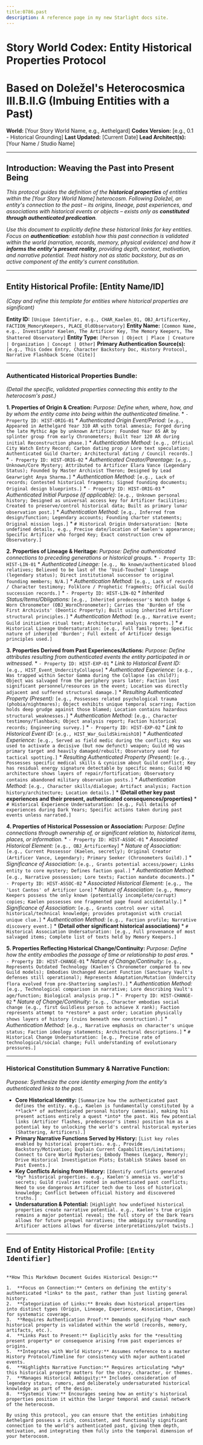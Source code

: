 ```yaml
---
title:0786.past
description: A reference page in my new Starlight docs site.
---
```


# Story World Codex: Entity Historical Properties Protocol
# Based on Doležel's Heterocosmica III.B.II.G (Imbuing Entities with a Past)

**World:** [Your Story World Name, e.g., Aethelgard]
**Codex Version:** [e.g., 0.1 - Historical Grounding]
**Last Updated:** [Current Date]
**Lead Architect(s):** [Your Name / Studio Name]

---

## Introduction: Weaving the Past into Present Being

*This protocol guides the definition of the **historical properties** of entities within the [Your Story World Name] heterocosm. Following Doležel, an entity's connection to the past – its origins, lineage, past experiences, and associations with historical events or objects – exists only as **constituted through authenticated predication**.*

*Use this document to explicitly define these historical links for key entities. Focus on **authentication**: establish *how* this past connection is validated within the world (narration, records, memory, physical evidence) and how it **informs the entity's present reality**, providing depth, context, motivation, and narrative potential. Treat history not as static backstory, but as an active component of the entity's current constitution.*

---

## Entity Historical Profile: [Entity Name/ID]

*(Copy and refine this template for entities where historical properties are significant)*

**Entity ID:** `[Unique Identifier, e.g., CHAR_Kaelen_01, OBJ_ArtificerKey, FACTION_MemoryKeepers, PLACE_OldObservatory]`
**Entity Name:** `[Common Name, e.g., Investigator Kaelen, The Artificer Key, The Memory Keepers, The Shattered Observatory]`
**Entity Type:** `[Person | Object | Place | Creature | Organization | Concept | Other]`
**Primary Authentication Source(s):** `[e.g., This Codex Entry, Character Backstory Doc, History Protocol, Narrative Flashback Scene (Cite)]`

---

### Authenticated Historical Properties Bundle:

*(Detail the specific, validated properties connecting this entity to the heterocosm's past.)*

**1. Properties of Origin & Creation:**
   *Purpose: Define *when, where, how,* and *by whom* the entity came into being within the authenticated timeline.*
    *   `- Property ID: HIST-ORIG-01`
        *   *Authenticated Origin Event/Period:* `[e.g., Appeared in Aethelgard Year 310 AR with total amnesia; Forged during the late Mythic Age by unknown Artificer; Founded Year 65 AR by splinter group from early Chronometers; Built Year 120 AR during initial Reconstruction phase.]`
        *   *Authentication Method:* `[e.g., Official City Watch Entry Record; Carbon dating prop / Lore text speculation; Authenticated Guild Charter; Architectural dating / Council records.]`
    *   `- Property ID: HIST-ORIG-02`
        *   *Authenticated Creator/Parentage:* `[e.g., Unknown/Core Mystery; Attributed to Artificer Elara Vance (Legendary Status); Founded by Master Archivist Theron; Designed by Lead Gearwright Anya Sharma.]`
        *   *Authentication Method:* `[e.g., Lack of records; Contested historical fragments; Signed founding documents; Original design blueprints.]`
    *   `- Property ID: HIST-ORIG-03`
        *   *Authenticated Initial Purpose (if applicable):* `[e.g., Unknown personal history; Designed as universal access key for Artificer facilities; Created to preserve/control historical data; Built as primary lunar observation post.]`
        *   *Authentication Method:* `[e.g., Inferred from design/function; Legendary accounts; Founding charter statements; Original mission logs.]`
    *   `# Historical Origin Undersaturation: [Note undefined details, e.g., Precise date/location of Kaelen's appearance; Specific Artificer who forged Key; Exact construction crew of Observatory.]`

**2. Properties of Lineage & Heritage:**
   *Purpose: Define authenticated connections to preceding generations or historical groups.*
    *   `- Property ID: HIST-LIN-01`
        *   *Authenticated Lineage:* `[e.g., No known/authenticated blood relatives; Believed to be last of the 'Void-Touched' lineage (legendary status); Direct institutional successor to original founding members; N/A.]`
        *   *Authentication Method:* `[e.g., Lack of records / Character testimony; Folklore / Prophetic fragments; Official Guild succession records.]`
    *   `- Property ID: HIST-LIN-02`
        *   *Inherited Status/Items/Obligations:* `[e.g., Inherited predecessor's Watch badge & Worn Chronometer (OBJ_WornChronometer); Carries the 'Burden of the First Archivists' (Deontic Property); Built using inherited Artificer structural principles.]`
        *   *Authentication Method:* `[e.g., Narrative event; Guild initiation ritual text; Architectural analysis reports.]`
    *   `# Historical Lineage Undersaturation: [e.g., Full family tree; Specific nature of inherited 'Burden'; Full extent of Artificer design principles used.]`

**3. Properties Derived from Past Experiences/Actions:**
   *Purpose: Define attributes resulting from authenticated events the entity participated in or witnessed.*
    *   `- Property ID: HIST-EXP-01`
        *   *Link to Historical Event ID:* `[e.g., HIST_Event_UndercityCollapse]`
        *   *Authenticated Experience:* `[e.g., Was trapped within Sector Gamma during the Collapse (as child?); Object was salvaged from the periphery years later; Faction lost significant personnel/resources in the event; Location was directly adjacent and suffered structural damage.]`
        *   *Resulting Authenticated Property (Present):* `[e.g., Possesses related psychological trauma (phobia/nightmares); Object exhibits unique temporal scarring; Faction holds deep grudge against those blamed; Location contains hazardous structural weaknesses.]`
        *   *Authentication Method:* `[e.g., Character testimony/flashback; Object analysis report; Faction historical records; Engineering survey.]`
    *   `- Property ID: HIST-EXP-02`
        *   *Link to Historical Event ID:* `[e.g., HIST_War_GuildSkirmish10]`
        *   *Authenticated Experience:* `[e.g., Served as field medic during the conflict; Key was used to activate a decisive (but now defunct) weapon; Guild HQ was primary target and heavily damaged/rebuilt; Observatory used for tactical spotting.]`
        *   *Resulting Authenticated Property (Present):* `[e.g., Possesses specific medical skills & cynicism about Guild conflict; Key has residual energy signature detectable by specific means; Guild HQ architecture shows layers of repair/fortification; Observatory contains abandoned military observation posts.]`
        *   *Authentication Method:* `[e.g., Character skills/dialogue; Artifact analysis; Faction history/architecture; Location details.]`
    *   **(Detail other key past experiences and their present, authenticated consequences/properties)**
    *   `# Historical Experience Undersaturation: [e.g., Full details of experiences during Dark Years; Specific actions taken during past events unless narrated.]`

**4. Properties of Historical Possession or Association:**
   *Purpose: Define connections through ownership of, or significant relation to, historical items, places, or information.*
    *   `- Property ID: HIST-ASSOC-01`
        *   *Associated Historical Element:* `[e.g., OBJ_ArtificerKey]`
        *   *Nature of Association:* `[e.g., Current Possessor (Kaelen, secretly); Original Creator (Artificer Vance, Legendary); Primary Seeker (Chronometers Guild).]`
        *   *Significance of Association:* `[e.g., Grants potential access/power; Links entity to core mystery; Defines faction goal.]`
        *   *Authentication Method:* `[e.g., Narrative possession; Lore texts; Faction mandate documents.]`
    *   `- Property ID: HIST-ASSOC-02`
        *   *Associated Historical Element:* `[e.g., The 'Lost Cantos' of Artificer Lore]`
        *   *Nature of Association:* `[e.g., Memory Keepers possess the only known (potentially incomplete/corrupt) copies; Kaelen possesses one fragmented page found accidentally.]`
        *   *Significance of Association:* `[e.g., Grants control over vital historical/technical knowledge; provides protagonist with crucial unique clue.]`
        *   *Authentication Method:* `[e.g., Faction profile; Narrative discovery event.]`
    *   **(Detail other significant historical associations)**
    *   `# Historical Association Undersaturation: [e.g., Full provenance of most salvaged items; Complete list of texts held by Memory Keepers.]`

**5. Properties Reflecting Historical Change/Continuity:**
   *Purpose: Define how the entity embodies the passage of time or relationship to past eras.*
    *   `- Property ID: HIST-CHANGE-01`
        *   *Nature of Change/Continuity:* `[e.g., Represents Outdated Technology (Kaelen's Chronometer compared to new Guild models); Embodies Unchanged Ancient Function (Sanctuary Vault's defenses still operational); Represents Adaptation/Mutation (Undercity flora evolved from pre-Shattering samples?).]`
        *   *Authentication Method:* `[e.g., Technological comparison in narrative; Lore describing Vault's age/function; Biological analysis prop.]`
    *   `- Property ID: HIST-CHANGE-02`
        *   *Nature of Change/Continuity:* `[e.g., Character embodies social change (e.g., first Guildless person to achieve X rank); Faction represents attempt to *restore* a past order; Location physically shows layers of history (ruins beneath new construction).]`
        *   *Authentication Method:* `[e.g., Narrative emphasis on character's unique status; Faction ideology statements; Architectural descriptions.]`
    *   `# Historical Change Undersaturation: [e.g., Precise rate of technological/social change; Full understanding of evolutionary pressures.]`

---

### Historical Constitution Summary & Narrative Function:

*Purpose: Synthesize the core identity emerging from the entity's authenticated links to the past.*

*   **Core Historical Identity:** `[Summarize how the authenticated past defines the entity. e.g., Kaelen is fundamentally constituted by a **lack** of authenticated personal history (amnesia), making his present actions entirely a quest *into* the past. His few potential links (Artificer flashes, predecessor's items) position him as a potential key to unlocking the world's central historical mysteries (Shattering, Artificers).]`
*   **Primary Narrative Functions Served by History:** `[List key roles enabled by historical properties. e.g., Provide Backstory/Motivation; Explain Current Capabilities/Limitations; Connect to Core World Mysteries; Embody Themes (Legacy, Memory); Drive Historical Investigation Plots; Establish Stakes based on Past Events.]`
*   **Key Conflicts Arising from History:** `[Identify conflicts generated *by* historical properties. e.g., Kaelen's amnesia vs. world's secrets; Guild rivalries rooted in authenticated past conflicts; Need to use dangerous Artificer tech due to loss of historical knowledge; Conflict between official history and discovered truths.]`
*   **Undersaturation & Potential:** `[Highlight how undefined historical properties create narrative potential. e.g., Kaelen's true origin remains a major potential reveal; the full story of the Dark Years allows for future prequel narratives; the ambiguity surrounding Artificer actions allows for diverse interpretations/plot twists.]`

---
**End of Entity Historical Profile: `[Entity Identifier]`**
---
```

**How This Markdown Document Guides Historical Design:**

1.  **Focus on Connection:** Centers on defining the entity's authenticated *links* to the past, rather than just listing general history.
2.  **Categorization of Links:** Breaks down historical properties into distinct types (Origin, Lineage, Experience, Association, Change) for systematic coverage.
3.  **Requires Authentication Proof:** Demands specifying *how* each historical property is validated within the world (records, memory, artifacts, etc.).
4.  **Links Past to Present:** Explicitly asks for the *resulting present property* or consequence arising from past experiences or origins.
5.  **Integrates with World History:** Assumes reference to a master History Protocol/Timeline for consistency with major authenticated events.
6.  **Highlights Narrative Function:** Requires articulating *why* this historical property matters for the story, character, or themes.
7.  **Manages Historical Ambiguity:** Includes consideration of legendary status, rumors, and deliberately undersaturated historical knowledge as part of the design.
8.  **Systemic View:** Encourages seeing how an entity's historical properties position it within the larger temporal and causal network of the heterocosm.

By using this protocol, you can ensure that the entities inhabiting Aethelgard possess a rich, consistent, and functionally significant connection to the world's authenticated past, giving them depth, motivation, and integrating them fully into the temporal dimension of your heterocosm.

